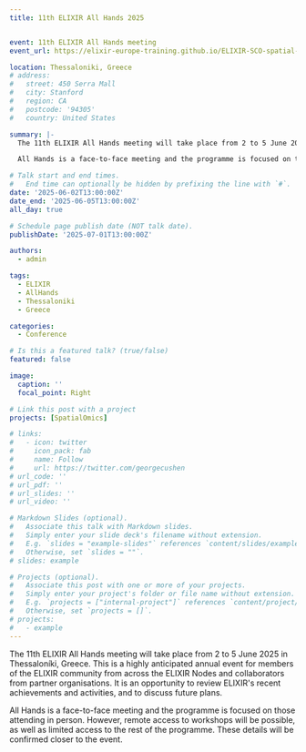 ```yaml
---
title: 11th ELIXIR All Hands 2025


event: 11th ELIXIR All Hands meeting
event_url: https://elixir-europe-training.github.io/ELIXIR-SCO-spatial-omics

location: Thessaloniki, Greece
# address:
#   street: 450 Serra Mall
#   city: Stanford
#   region: CA
#   postcode: '94305'
#   country: United States

summary: |-
  The 11th ELIXIR All Hands meeting will take place from 2 to 5 June 2025 in Thessaloníki, Greece. This is a highly anticipated annual event for members of the ELIXIR community from across the ELIXIR Nodes and collaborators from partner organisations. It is an opportunity to review ELIXIR's recent achievements and activities, and to discuss future plans.

  All Hands is a face-to-face meeting and the programme is focused on those attending in person. However, remote access to workshops will be possible, as well as limited access to the rest of the programme. These details will be confirmed closer to the event.

# Talk start and end times.
#   End time can optionally be hidden by prefixing the line with `#`.
date: '2025-06-02T13:00:00Z'
date_end: '2025-06-05T13:00:00Z'
all_day: true

# Schedule page publish date (NOT talk date).
publishDate: '2025-07-01T13:00:00Z'

authors:
  - admin

tags:
  - ELIXIR
  - AllHands
  - Thessaloniki
  - Greece

categories:
  - Conference

# Is this a featured talk? (true/false)
featured: false

image:
  caption: ''
  focal_point: Right

# Link this post with a project
projects: [SpatialOmics]

# links:
#   - icon: twitter
#     icon_pack: fab
#     name: Follow
#     url: https://twitter.com/georgecushen
# url_code: ''
# url_pdf: ''
# url_slides: ''
# url_video: ''

# Markdown Slides (optional).
#   Associate this talk with Markdown slides.
#   Simply enter your slide deck's filename without extension.
#   E.g. `slides = "example-slides"` references `content/slides/example-slides.md`.
#   Otherwise, set `slides = ""`.
# slides: example

# Projects (optional).
#   Associate this post with one or more of your projects.
#   Simply enter your project's folder or file name without extension.
#   E.g. `projects = ["internal-project"]` references `content/project/deep-learning/index.md`.
#   Otherwise, set `projects = []`.
# projects:
#   - example
---
```


<!-- {{% callout note %}}
Click on the **Slides** button above to view the built-in slides feature.
{{% /callout %}}

Slides can be added in a few ways:

- **Create** slides using Hugo Blox Builder's [_Slides_](https://docs.hugoblox.com/reference/content-types/) feature and link using `slides` parameter in the front matter of the talk file
- **Upload** an existing slide deck to `static/` and link using `url_slides` parameter in the front matter of the talk file
- **Embed** your slides (e.g. Google Slides) or presentation video on this page using [shortcodes](https://docs.hugoblox.com/reference/markdown/).

Further event details, including [page elements](https://docs.hugoblox.com/reference/markdown/) such as image galleries, can be added to the body of this page. -->

The 11th ELIXIR All Hands meeting will take place from 2 to 5 June 2025 in Thessaloníki, Greece. This is a highly anticipated annual event for members of the ELIXIR community from across the ELIXIR Nodes and collaborators from partner organisations. It is an opportunity to review ELIXIR's recent achievements and activities, and to discuss future plans.

All Hands is a face-to-face meeting and the programme is focused on those attending in person. However, remote access to workshops will be possible, as well as limited access to the rest of the programme. These details will be confirmed closer to the event.